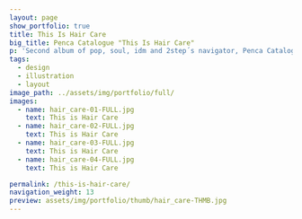 ```yaml
---
layout: page
show_portfolio: true
title: This Is Hair Care
big_title: Penca Catalogue "This Is Hair Care"
p: 'Second album of pop, soul, idm and 2step´s navigator, Penca Catalogue. The storyline: the perfection of pop. The main topic: Kate Moss. Yes, it´s her. Always her.'
tags:
  - design
  - illustration
  - layout
image_path: ../assets/img/portfolio/full/
images:
  - name: hair_care-01-FULL.jpg
    text: This is Hair Care
  - name: hair_care-02-FULL.jpg
    text: This is Hair Care
  - name: hair_care-03-FULL.jpg
    text: This is Hair Care
  - name: hair_care-04-FULL.jpg
    text: This is Hair Care

permalink: /this-is-hair-care/
navigation_weight: 13
preview: assets/img/portfolio/thumb/hair_care-THMB.jpg
---
```

